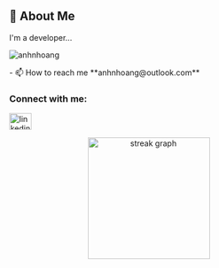 ## 🚀 About Me
I'm a  developer...
<p align="left"> <img src="https://komarev.com/ghpvc/?username=anhnhoang&label=Profile%20views&color=0e75b6&style=flat" alt="anhnhoang" /> </p>
- 📫 How to reach me **anhnhoang@outlook.com**
<h3 align="left">Connect with me:</h3>
<p align="left">
<a href="https://linkedin.com/in/linkedin.com/in/anh-hoang-64734593/" target="blank"><img align="center" src="https://raw.githubusercontent.com/rahuldkjain/github-profile-readme-generator/master/src/images/icons/Social/linked-in-alt.svg" alt="linkedin.com/in/anh-hoang-64734593/" height="30" width="40" /></a>
</p>
<div align="center">
  <img src="https://streak-stats.demolab.com?user=anhnhoang&locale=en&mode=daily&theme=dark&hide_border=false&border_radius=5&order=3" height="220" alt="streak graph"  />
</div>
